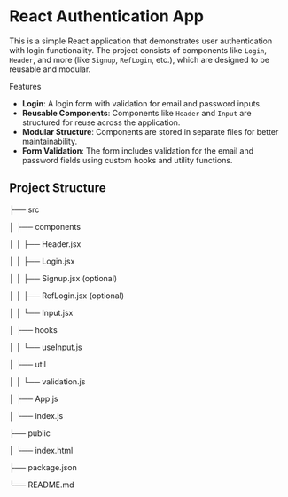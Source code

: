 # React Authentication App

This is a simple React application that demonstrates user authentication with login functionality. The project consists of components like `Login`, `Header`, and more (like `Signup`, `RefLogin`, etc.), which are designed to be reusable and modular.

 Features
- **Login**: A login form with validation for email and password inputs.
- **Reusable Components**: Components like `Header` and `Input` are structured for reuse across the application.
- **Modular Structure**: Components are stored in separate files for better maintainability.
- **Form Validation**: The form includes validation for the email and password fields using custom hooks and utility functions.

## Project Structure

├── src

│ ├── components

│ │ ├── Header.jsx

│ │ ├── Login.jsx

│ │ ├── Signup.jsx (optional)

│ │ ├── RefLogin.jsx (optional)

│ │ └── Input.jsx

│ ├── hooks

│ │ └── useInput.js

│ ├── util

│ │ └── validation.js

│ ├── App.js

│ └── index.js

├── public

│ └── index.html

├── package.json

└── README.md
